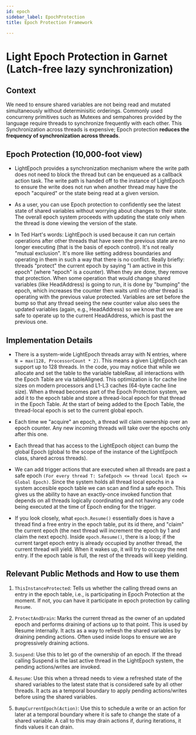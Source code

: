 ```yaml
---
id: epoch
sidebar_label: EpochProtection 
title: Epoch Protection Framework

---
```

# Light Epoch Protection in Garnet (Latch-free lazy synchronization)

## Context
We need to ensure shared variables are not being read and mutated simultaneously without determinisitic orderings.
Commonly used concurreny primitives such as Mutexes and sempahores provided by the language require threads to synchronize frequently with each other. This Synchronization across threads is expensive; Epoch protection **reduces the frequency of synchronization across threads**.

## Epoch Protection (10,000-foot view)

-	LightEpoch provides a synchronization mechanism where the write path does not need to block the thread but can be enqueued as a callback action task. The write path is handed off to the instance of LightEpoch to ensure the write does not run when another thread may have the epoch "acquired" or the state being read at a given version.

-	As a user, you can use Epoch protection to confidently see the latest state of shared variables without worrying about changes to their state. The overall epoch system proceeds with updating the state only when the thread is done viewing the version of the state.

-	In Ted Hart's words: LightEpoch is used because it can run certain operations after other threads that have seen the previous state are no longer executing (that is the basis of epoch control). It's not really "mutual exclusion". It's more like setting address boundaries and operating in them in such a way that there is no conflict. Really briefly: threads "protect" the current epoch by saying "I am active in this epoch" (where "epoch" is a counter). When they are done, they remove that protection. When some operation that would change shared variables (like HeadAddress) is going to run, it is done by "bumping" the epoch, which increases the counter then waits until no other thread is operating with the previous value protected. Variables are set before the bump so that any thread seeing the new counter value also sees the updated variables (again, e.g., HeadAddress) so we know that we are safe to operate up to the current HeadAddress, which is past the previous one.

## Implementation Details

-	There is a system-wide LightEpoch threads array with N entries, where ```N = max(128, ProcessorCount * 2)```. This means a given LightEpoch can support up to 128 threads. In the code, you may notice that while we allocate and set the table to the variable tableRaw, all interactions with the Epoch Table are via tableAligned. This optimization is for cache line sizes on modern processors and L1-L3 caches (64-byte cache line size). When a thread becomes part of the Epoch Protection system, we add it to the epoch table and store a thread-local epoch for that thread in the Epoch Table. At the start of being added to the Epoch Table, the thread-local epoch is set to the current global epoch.

-	Each time we "acquire" an epoch, a thread will claim ownership over an epoch counter. Any new incoming threads will take over the epochs only after this one.

-	Each thread that has access to the LightEpoch object can bump the global Epoch (global to the scope of the instance of the LightEpoch class, shared across threads).

-	We can add trigger actions that are executed when all threads are past a safe epoch ``` (For every thread T: SafeEpoch <= thread local Epoch <= Global Epoch) ```. Since the system holds all thread local epochs in a system accesible epoch table we can scan and find a safe epoch.
This gives us the ability to have an exactly-once invoked function that depends on all threads logically coordinating and not having any code being executed at the time of Epoch ending for the trigger.

-	If you look closely, what `epoch.Resume()` essentially does is have a thread find a free entry in the epoch table, put its id there, and "claim" the current epoch (the next thread will increment the epoch by 1 and claim the next epoch). Inside `epoch.Resume()`, there is a loop; if the current target epoch entry is already occupied by another thread, the current thread will yield. When it wakes up, it will try to occupy the next entry. If the epoch table is full, the rest of the threads will keep yielding.

## Relevant Public Methods and How to use them

1.	`ThisInstanceProtected`: Tells us whether the calling thread owns an entry in the epoch table, i.e., is participating in Epoch Protection at the moment. If not, you can have it participate in epoch protection by calling `Resume`.

2.	`ProtectAndDrain`: Marks the current thread as the owner of an updated epoch and performs draining of actions up to that point. This is used by Resume internally. It acts as a way to refresh the shared variables by draining pending actions. Often used inside loops to ensure we are progressively draining actions.

3.	`Suspend`: Use this to let go of the ownership of an epoch. If the thread calling Suspend is the last active thread in the LightEpoch system, the pending actions/writes are invoked.

4.	`Resume`: Use this when a thread needs to view a refreshed state of the shared variables to the latest state that is considered safe by all other threads. It acts as a temporal boundary to apply pending actions/writes before using the shared variables.

5.	`BumpCurrentEpoch(Action)`: Use this to schedule a write or an action for later at a temporal boundary where it is safe to change the state of a shared variable. A call to this may drain actions if, during iterations, it finds values it can drain.